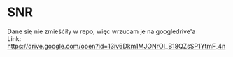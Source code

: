 # SNR

Dane się nie zmieśćiły w repo, więc wrzucam je na googledrive'a\
Link: \
https://drive.google.com/open?id=13iv6Dkm1MJONrOI_B18QZsSP1YtmF_4n